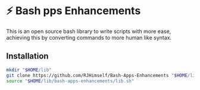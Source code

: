 # ⚡ Bash pps Enhancements

This is an open source bash library to write scripts with more ease, achieving this by converting commands to more human like syntax.

## Installation

```bash
mkdir "$HOME/lib"
git clone https://github.com/RJHimself/Bash-Apps-Enhancements "$HOME/lib/bash-apps-enhancements"
source "$HOME/lib/bash-apps-enhancements/lib.sh"
```

